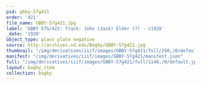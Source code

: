 ```yaml
---
pid: gbby-57g421
order: '421'
file_name: GBBY-57g421.jpg
label: 'GBBY 57G/421: Track: John (Jack) Elder (?) - c1928'
_date: '1928'
object_type: glass plate negative
source: http://archives.nd.edu/Bagby/GBBY-57g421.jpg
thumbnail: "/img/derivatives/iiif/images/GBBY-57g421/full/250,/0/default.jpg"
manifest: "/img/derivatives/iiif/images/GBBY-57g421/manifest.json"
full: "/img/derivatives/iiif/images/GBBY-57g421/full/1140,/0/default.jpg"
layout: bagby_item
collection: bagby
---
```

